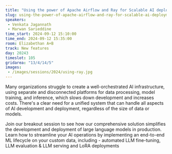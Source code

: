 ```yaml
---
title: "Using the power of Apache Airflow and Ray for Scalable AI deployments"
slug: using-the-power-of-apache-airflow-and-ray-for-scalable-ai-deployments
speakers:
 - Venkata Jagannath
 - Marwan Sarieddine
time_start: 2024-09-12 15:10:00
time_end: 2024-09-12 15:35:00
room: Elizabethan A+B
track: New features
day: 20243
timeslot: 105
gridarea: "13/4/14/5"
images: 
 - /images/sessions/2024/using-ray.jpg
---
```


Many organizations struggle to create a well-orchestrated AI infrastructure, using separate and disconnected platforms for data processing, model training, and inference, which slows down development and increases costs. There's a clear need for a unified system that can handle all aspects of AI development and deployment, regardless of the size of data or models.
 
 
 
 Join our breakout session to see how our comprehensive solution simplifies the development and deployment of large language models in production. Learn how to streamline your AI operations by implementing an end-to-end ML lifecycle on your custom data, including - automated LLM fine-tuning, LLM evaluation & LLM serving and LoRA deployments